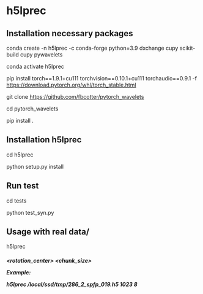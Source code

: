 # h5lprec

## Installation necessary packages
conda create -n h5lprec -c conda-forge python=3.9 dxchange cupy scikit-build cupy pywavelets

conda activate h5lprec

pip install torch==1.9.1+cu111 torchvision==0.10.1+cu111 torchaudio==0.9.1 -f https://download.pytorch.org/whl/torch_stable.html

git clone https://github.com/fbcotter/pytorch_wavelets

cd pytorch_wavelets

pip install .

## Installation h5lprec

cd h5lprec

python setup.py install

## Run test
cd tests

python test_syn.py

## Usage with real data/

h5lprec <h5 file> <rotation_center> <chunk_size>

Example:

h5lprec /local/ssd/tmp/286_2_spfp_019.h5 1023 8

